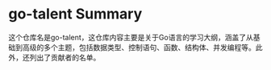# go-talent Summary

这个仓库名是go-talent，这仓库内容主要是关于Go语言的学习大纲，涵盖了从基础到高级的多个主题，包括数据类型、控制语句、函数、结构体、并发编程等。此外，还列出了贡献者的名单。